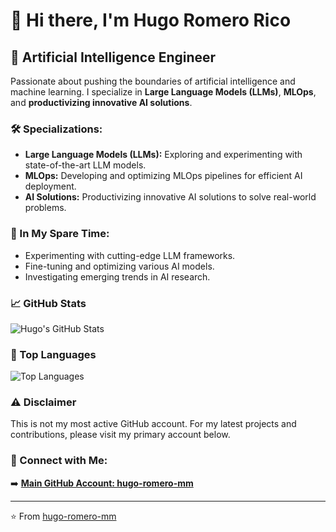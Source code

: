 # 👋 Hi there, I'm Hugo Romero Rico

## 🤖 Artificial Intelligence Engineer

Passionate about pushing the boundaries of artificial intelligence and machine learning. I specialize in **Large Language Models (LLMs)**, **MLOps**, and **productivizing innovative AI solutions**.

### 🛠️ Specializations:
- **Large Language Models (LLMs):** Exploring and experimenting with state-of-the-art LLM models.
- **MLOps:** Developing and optimizing MLOps pipelines for efficient AI deployment.
- **AI Solutions:** Productivizing innovative AI solutions to solve real-world problems.

### 🌱 In My Spare Time:
- Experimenting with cutting-edge LLM frameworks.
- Fine-tuning and optimizing various AI models.
- Investigating emerging trends in AI research.

### 📈 GitHub Stats
![Hugo's GitHub Stats](https://github-readme-stats.vercel.app/api?username=hugoromerorico&show_icons=true&theme=radical)

### 📝 Top Languages
![Top Languages](https://github-readme-stats.vercel.app/api/top-langs/?username=hugoromerorico&layout=compact&theme=radical)

### ⚠️ Disclaimer
This is not my most active GitHub account. For my latest projects and contributions, please visit my primary account below.

### 🔗 Connect with Me:
➡️ **[Main GitHub Account: hugo-romero-mm](https://github.com/hugo-romero-mm)**

---

⭐️ From [hugo-romero-mm](https://github.com/hugo-romero-mm)
